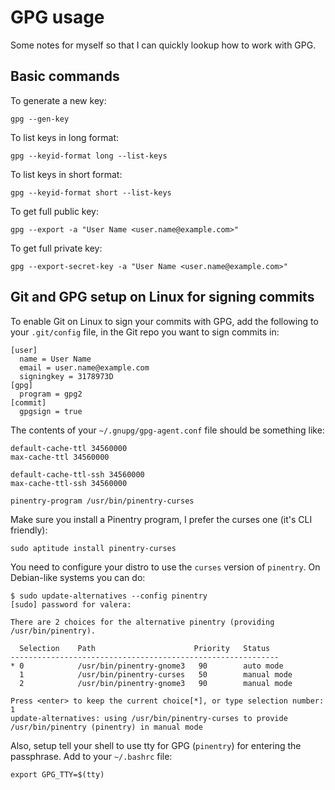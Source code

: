 # GPG usage

Some notes for myself so that I can quickly lookup how to work with GPG.

## Basic commands

To generate a new key:

```
gpg --gen-key
```

To list keys in long format:

```
gpg --keyid-format long --list-keys
```

To list keys in short format:

```
gpg --keyid-format short --list-keys
```

To get full public key:

```
gpg --export -a "User Name <user.name@example.com>"
```

To get full private key:

```
gpg --export-secret-key -a "User Name <user.name@example.com>"
```

## Git and GPG setup on Linux for signing commits

To enable Git on Linux to sign your commits with GPG, add the following to your `.git/config` file, in the Git repo you want to sign commits in:

```
[user]
  name = User Name
  email = user.name@example.com
  signingkey = 3178973D
[gpg]
  program = gpg2
[commit]
  gpgsign = true
```

The contents of your `~/.gnupg/gpg-agent.conf` file should be something like:

```
default-cache-ttl 34560000
max-cache-ttl 34560000

default-cache-ttl-ssh 34560000
max-cache-ttl-ssh 34560000

pinentry-program /usr/bin/pinentry-curses
```

Make sure you install a Pinentry program, I prefer the curses one (it's CLI friendly):

```
sudo aptitude install pinentry-curses
```

You need to configure your distro to use the `curses` version of `pinentry`. On Debian-like systems you can do:

```
$ sudo update-alternatives --config pinentry
[sudo] password for valera:

There are 2 choices for the alternative pinentry (providing /usr/bin/pinentry).

  Selection    Path                      Priority   Status
------------------------------------------------------------
* 0            /usr/bin/pinentry-gnome3   90        auto mode
  1            /usr/bin/pinentry-curses   50        manual mode
  2            /usr/bin/pinentry-gnome3   90        manual mode

Press <enter> to keep the current choice[*], or type selection number: 1
update-alternatives: using /usr/bin/pinentry-curses to provide /usr/bin/pinentry (pinentry) in manual mode
```

Also, setup tell your shell to use tty for GPG (`pinentry`) for entering the passphrase. Add to your `~/.bashrc` file:

```
export GPG_TTY=$(tty)
```
